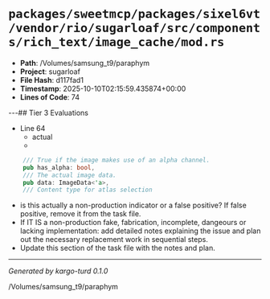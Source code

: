 # `packages/sweetmcp/packages/sixel6vt/vendor/rio/sugarloaf/src/components/rich_text/image_cache/mod.rs`

- **Path**: /Volumes/samsung_t9/paraphym
- **Project**: sugarloaf
- **File Hash**: d117fad1  
- **Timestamp**: 2025-10-10T02:15:59.435874+00:00  
- **Lines of Code**: 74

---## Tier 3 Evaluations


- Line 64
  - actual
  - 

```rust
    /// True if the image makes use of an alpha channel.
    pub has_alpha: bool,
    /// The actual image data.
    pub data: ImageData<'a>,
    /// Content type for atlas selection
```

- is this actually a non-production indicator or a false positive? If false positive, remove it from the task file.
- If IT IS a non-production fake, fabrication, incomplete, dangeours or lacking implementation: add detailed notes explaining the issue and plan out the necessary replacement work in sequential steps. 
- Update this section of the task file with the notes and plan.

---

*Generated by kargo-turd 0.1.0*

/Volumes/samsung_t9/paraphym